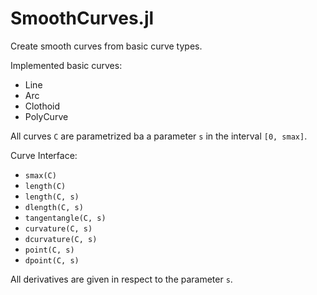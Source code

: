 # SmoothCurves.jl

Create smooth curves from basic curve types.


Implemented basic curves:

* Line
* Arc
* Clothoid
* PolyCurve


All curves `C` are parametrized ba a parameter `s` in the interval `[0, smax]`.

Curve Interface:
* `smax(C)`
* `length(C)`
* `length(C, s)`
* `dlength(C, s)`
* `tangentangle(C, s)`
* `curvature(C, s)`
* `dcurvature(C, s)`
* `point(C, s)`
* `dpoint(C, s)`

All derivatives are given in respect to the parameter `s`.
